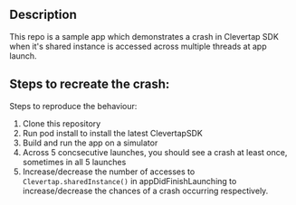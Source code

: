 ## Description

This repo is a sample app which demonstrates a crash in Clevertap SDK when it's shared instance is accessed across multiple threads at app launch.

## Steps to recreate the crash:

Steps to reproduce the behaviour:
1. Clone this repository
2. Run pod install to install the latest ClevertapSDK
3. Build and run the app on a simulator
4. Across 5 concsecutive launches, you should see a crash at least once, sometimes in all 5 launches
5. Increase/decrease the number of accesses to `Clevertap.sharedInstance()` in appDidFinishLaunching to increase/decrease the chances of a crash occurring respectively.